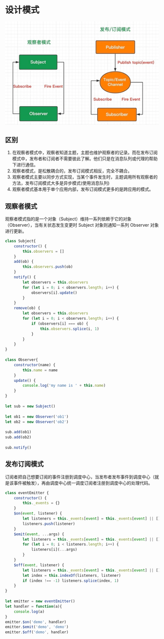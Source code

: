 # 设计模式

![pattern](./assets/pattern.png)

## 区别

1. 在观察者模式中，观察者知道主题，主题也维护观察者的记录。而在发布订阅模式中，发布者和订阅者不需要彼此了解。他们只是在消息队列或代理的帮助下进行通信。
2. 观察者模式，是松散耦合的，发布订阅模式相反，完全不耦合。
3. 观察者模式主要以同步方式实现，当某个事件发生时，主题调用所有观察者的方法，发布订阅模式大多是异步模式(使用消息队列)
4. 观察者模式基本用于单个应用内部，发布订阅模式更多的是跨应用的模式。

## 观察者模式
观察者模式指的是一个对象（Subject）维持一系列依赖于它的对象（Observer），当有关状态发生变更时 Subject 对象则通知一系列 Observer 对象进行更新。

```js
class Subject{
    constructor() {
        this.observers = []
    }
    add(ob) {
        this.observers.push(ob)
    }
    notify() {
        let observers = this.observers
        for (let i = 0; i < observers.length; i++) {
            observers[i].update()
        }
    }
    remove(ob) {
        let observers = this.observers
        for (let i = 0; i < observers.length; i++) {
            if (observers[i] === ob) {
                this.observers.splice(i, 1)
            }
        }
    }
}

class Observer{
    constructor(name) {
        this.name = name
    }
    update() {
        console.log('my name is ' + this.name)
    }
}

let sub = new Subject()

let ob1 = new Observer('ob1')
let ob2 = new Observer('ob2')

sub.add(ob1)
sub.add(ob2)

sub.notify()
```

## 发布订阅模式

订阅者把自己想要订阅的事件注册到调度中心，当发布者发布事件到调度中心（就是该事件被触发），再由调度中心统一调度订阅者注册到调度中心的处理代码。

```js
class eventEmitter {
    constructor() {
        this._events = {}
    }
    $on(event, listener) {
        let listeners = this._events[event] = this._events[event] || []
        listeners.push(listener)
    }
    $emit(event, ...args) {
        let listeners = this._events[event] = this._events[event] || []
        for (let i = 0; i < listeners.length; i++) {
            listeners[i](...args)
        }
    }
    $off(event, listener) {
        let listeners = this._events[event] = this._events[event] || []
        let index = this.indexOf(listeners, listener)
        if (index !== -1) listeners.splice(index, 1)
    }
}

let emitter = new eventEmitter()
let handler = function(a){
    console.log(a)
}
emitter.$on('demo', handler)
emitter.$emit('demo', 'demo')
emitter.$off('demo', handler)
```
